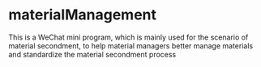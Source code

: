 # materialManagement
This is a WeChat mini program, which is mainly used for the scenario of material secondment, to help material managers better manage materials and standardize the material secondment process
